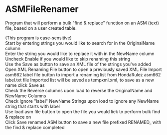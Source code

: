 # ASMFileRenamer
Program that will perform a bulk "find &amp; replace" function on an ASM (text) file, based on a user created table.

(This program is case-sensitive)  
Start by entering strings you would like to search for in the OriginalName column  
Enter the string you would like to replace it with in the NewName column  
Uncheck Enable if you would like to skip renaming this string  
Use the Save as button to save an XML file of the strings you've added  
Open XML Renaming File button to open a previously saved XML File 
Import asm662 label file button to import a renaming list from HondaRulez asm662 label.txt file 
Imported list will be saved as tempxml.xml, to save as a new name click Save as  
Check the Reverse columns upon load to reverse the OriginalName and NewName Columns  
Check Ignore "label" NewName Strings upon load to ignore any NewName string that starts with label  
Use load asm file button to open the file you would liek to perform bulk find & replace on  
Click Save renamed ASM button to save a new file prefixed RENAMED_ with the find & replace completed  

